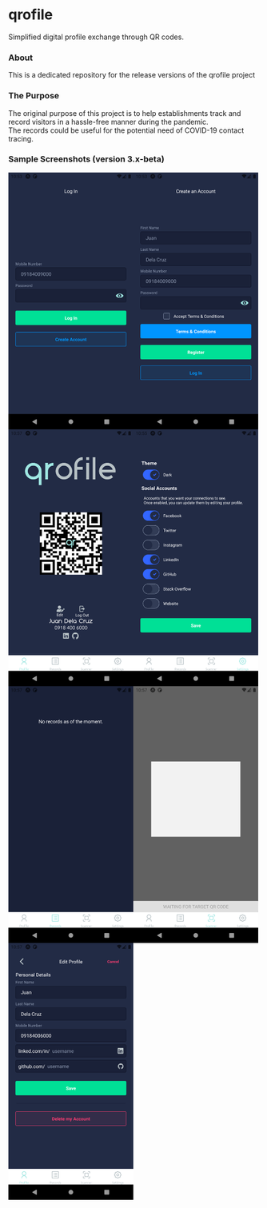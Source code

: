 # qrofile

Simplified digital profile exchange through QR codes.

### About

This is a dedicated repository for the release versions of the qrofile project

### The Purpose

The original purpose of this project is to help establishments track and record visitors in a hassle-free manner during the pandemic. <br> The records could be useful for the potential need of COVID-19 contact tracing.

### Sample Screenshots (version 3.x-beta)

<img align="left" alt="Visual Studio Code" width="250px" src="docs/qrofile3.x/login.png" />
<img align="left" alt="Visual Studio Code" width="250px" src="docs/qrofile3.x/register.png" />
<img align="left" alt="Visual Studio Code" width="250px" src="docs/qrofile3.x/home.png" />
<img align="left" alt="Visual Studio Code" width="250px" src="docs/qrofile3.x/settings.png" />
<img align="left" alt="Visual Studio Code" width="250px" src="docs/qrofile3.x/records.png" />
<img align="left" alt="Visual Studio Code" width="250px" src="docs/qrofile3.x/sample_scanner.png" />
<img align="left" alt="Visual Studio Code" width="250px" src="docs/qrofile3.x/edit_profile.png" />
